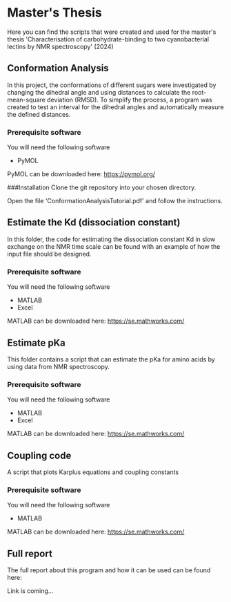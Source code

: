 # Master's Thesis
Here you can find the scripts that were created and used for the master's thesis 'Characterisation of carbohydrate-binding to two cyanobacterial lectins by NMR spectroscopy' (2024)

## Conformation Analysis
In this project, the conformations of different sugars were investigated by changing the dihedral angle and using distances to calculate the root-mean-square deviation (RMSD). To simplify the process, a program was created to test an interval for the dihedral angles and automatically measure the defined distances.  

### Prerequisite software
You will need the following software
* PyMOL

PyMOL can be downloaded here: https://pymol.org/

###Installation
Clone the git repository into your chosen directory. 

Open the file 'ConformationAnalysisTutorial.pdf' and follow the instructions.

## Estimate the Kd (dissociation constant)
In this folder, the code for estimating the dissociation constant Kd in slow exchange on the NMR time scale can be found with an example of how the input file should be designed. 

### Prerequisite software
You will need the following software
* MATLAB
* Excel

MATLAB can be downloaded here: https://se.mathworks.com/

## Estimate pKa
This folder contains a script that can estimate the pKa for amino acids by using data from NMR spectroscopy.

### Prerequisite software
You will need the following software
* MATLAB
* Excel

MATLAB can be downloaded here: https://se.mathworks.com/

## Coupling code
A script that plots Karplus equations and coupling constants

### Prerequisite software
You will need the following software
* MATLAB

MATLAB can be downloaded here: https://se.mathworks.com/

## Full report
The full report about this program and how it can be used can be found here:

Link is coming...
